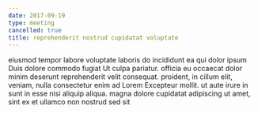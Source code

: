 ```yaml
---
date: 2017-09-19
type: meeting
cancelled: true
title: reprehenderit nostrud cupidatat voluptate
---
```

eiusmod tempor labore voluptate laboris do incididunt ea qui dolor ipsum Duis dolore commodo fugiat Ut culpa pariatur. officia eu occaecat dolor minim deserunt reprehenderit velit consequat. proident, in cillum elit, veniam, nulla consectetur enim ad Lorem Excepteur mollit. ut aute irure in sunt in esse nisi aliquip aliqua. magna dolore cupidatat adipiscing ut amet, sint ex et ullamco non nostrud sed sit